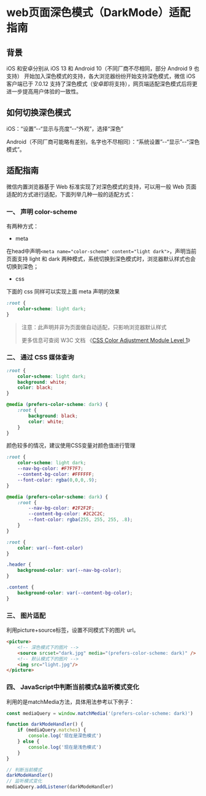 # web页面深色模式（DarkMode）适配指南



## 背景

iOS 和安卓分别从 iOS 13 和 Android 10（不同厂商不尽相同，部分 Android 9 也支持） 开始加入深色模式的支持，各大浏览器纷纷开始支持深色模式，微信 iOS 客户端已于 7.0.12 支持了深色模式（安卓即将支持），网页端适配深色模式后将更进一步提高用户体验的一致性。



## 如何切换深色模式

iOS：“设置”--“显示与亮度”--“外观”，选择“深色”

Android（不同厂商可能略有差别，名字也不尽相同）：“系统设置”--“显示”--“深色模式”。



## 适配指南

微信内置浏览器基于 Web 标准实现了对深色模式的支持，可以用一般 Web 页面适配的方式进行适配，下面列举几种一般的适配方式：


### 一、 声明 color-scheme

有两种方式：

- meta

在head中声明`<meta name="color-scheme" content="light dark">`，声明当前页面支持 light 和 dark 两种模式，系统切换到深色模式时，浏览器默认样式也会切换到深色；

- css

下面的 css 同样可以实现上面 meta 声明的效果

```css
:root {
    color-scheme: light dark;
}
```

> 注意：此声明并非为页面做自动适配，只影响浏览器默认样式
> 
> 更多信息可查阅 W3C 文档 《[CSS Color Adjustment Module Level 1](https://drafts.csswg.org/css-color-adjust-1/)》


### 二、 通过 CSS 媒体查询

```css
:root {
    color-scheme: light dark;
    background: white;
    color: black;
}

@media (prefers-color-scheme: dark) {
    :root {
        background: black;
        color: white;
    }
}
```

颜色较多的情况，建议使用CSS变量对颜色值进行管理

```css
:root {
    color-scheme: light dark;
    --nav-bg-color: #F7F7F7;
    --content-bg-color: #FFFFFF;
    --font-color: rgba(0,0,0,.9);
}

@media (prefers-color-scheme: dark) {
    :root {
        --nav-bg-color: #2F2F2F;
        --content-bg-color: #2C2C2C;
        --font-color: rgba(255, 255, 255, .8);
    }
}

:root {
    color: var(--font-color)
}

.header {
    background-color: var(--nav-bg-color);
}

.content {
    background-color: var(--content-bg-color);
}
```


### 三、 图片适配

利用picture+source标签，设置不同模式下的图片 url。

```html
<picture>
    <!-- 深色模式下的图片 -->
    <source srcset="dark.jpg" media="(prefers-color-scheme: dark)" />
    <!-- 默认模式下的图片 -->
    <img src="light.jpg"/>
</picture>
```


### 四、 JavaScript中判断当前模式&监听模式变化

利用的是matchMedia方法，具体用法参考以下例子：

```js
const mediaQuery = window.matchMedia('(prefers-color-scheme: dark)')

function darkModeHandler() {
    if (mediaQuery.matches) {
        console.log('现在是深色模式')
    } else {
        console.log('现在是浅色模式')
    }
}

// 判断当前模式
darkModeHandler()
// 监听模式变化
mediaQuery.addListener(darkModeHandler)
```

